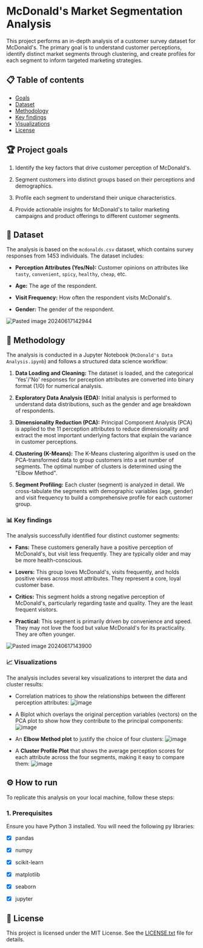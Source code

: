 # McDonald's Market Segmentation Analysis

This project performs an in-depth analysis of a customer survey dataset for McDonald's. The primary goal is to understand customer perceptions, identify distinct market segments through clustering, and create profiles for each segment to inform targeted marketing strategies.

## 📋 Table of contents
- [Goals](#-Project-goals)
- [Dataset](#-Dataset)
- [Methodology](#-Methodology)
- [Key findings](#-Key-findings)
- [Visualizations](#-Visualizations)
- [License](#-License)

## 🏆 Project goals

1. Identify the key factors that drive customer perception of McDonald's.

2. Segment customers into distinct groups based on their perceptions and demographics.

3. Profile each segment to understand their unique characteristics.

4. Provide actionable insights for McDonald's to tailor marketing campaigns and product offerings to different customer segments.

## 💾 Dataset

The analysis is based on the `mcdonalds.csv` dataset, which contains survey responses from 1453 individuals. The dataset includes:

- **Perception Attributes (Yes/No):** Customer opinions on attributes like `tasty`, `convenient`, `spicy`, `healthy`, `cheap`, etc.
    
- **Age:** The age of the respondent.
    
- **Visit Frequency:** How often the respondent visits McDonald's.
    
- **Gender:** The gender of the respondent.

![Pasted image 20240617142944](https://github.com/user-attachments/assets/8ed2cbf0-a5ad-419a-905a-322134c56164)


## 🔬 Methodology

The analysis is conducted in a Jupyter Notebook (`McDonald's Data Analysis.ipynb`) and follows a structured data science workflow:

1. **Data Loading and Cleaning:** The dataset is loaded, and the categorical 'Yes'/'No' responses for perception attributes are converted into binary format (1/0) for numerical analysis.
    
2. **Exploratory Data Analysis (EDA):** Initial analysis is performed to understand data distributions, such as the gender and age breakdown of respondents.
    
3. **Dimensionality Reduction (PCA):** Principal Component Analysis (PCA) is applied to the 11 perception attributes to reduce dimensionality and extract the most important underlying factors that explain the variance in customer perceptions.
    
4. **Clustering (K-Means):** The K-Means clustering algorithm is used on the PCA-transformed data to group customers into a set number of segments. The optimal number of clusters is determined using the "Elbow Method".
    
5. **Segment Profiling:** Each cluster (segment) is analyzed in detail. We cross-tabulate the segments with demographic variables (age, gender) and visit frequency to build a comprehensive profile for each customer group.

### 📊 Key findings

The analysis successfully identified four distinct customer segments:

- **Fans:** These customers generally have a positive perception of McDonald's, but visit less frequently. They are typically older and may be more health-conscious.
    
- **Lovers:** This group loves McDonald's, visits frequently, and holds positive views across most attributes. They represent a core, loyal customer base.
    
- **Critics:** This segment holds a strong negative perception of McDonald's, particularly regarding taste and quality. They are the least frequent visitors.
    
- **Practical:** This segment is primarily driven by convenience and speed. They may not love the food but value McDonald's for its practicality. They are often younger.

![Pasted image 20240617143900](https://github.com/user-attachments/assets/ed5de3d0-1f40-4c05-8ff9-3fe76495ee43) 

### 📈 Visualizations

The analysis includes several key visualizations to interpret the data and cluster results: 

- Correlation matrices to show the relationships between the different perception attributes: ![image](https://github.com/user-attachments/assets/16996f1f-aeb2-44f6-a9a1-03d217e1ed77)

- A Biplot which overlays the original perception variables (vectors) on the PCA plot to show how they contribute to the principal components: ![image](https://github.com/user-attachments/assets/b962fe5b-b8a7-4e05-b398-ebf8f46935e6)

- An **Elbow Method plot** to justify the choice of four clusters: ![image](https://github.com/user-attachments/assets/0f2a886e-5872-4646-92db-dce02af10273)
    
- A **Cluster Profile Plot** that shows the average perception scores for each attribute across the four segments, making it easy to compare them: ![image](https://github.com/user-attachments/assets/43f47156-3ac4-4988-aeab-561ed6d97e2c)


## ⚙️ How to run

To replicate this analysis on your local machine, follow these steps:

### 1. Prerequisites

Ensure you have Python 3 installed. You will need the following py libraries:

- [x] pandas
    
- [x] numpy
    
- [x] scikit-learn
    
- [x] matplotlib
    
- [x] seaborn
    
- [x] jupyter
    

## 📜 License

This project is licensed under the MIT License. See the [LICENSE.txt](https://github.com/kiycoh/mcdonalds-customer-analysis/blob/main/LICENSE) file for details.
